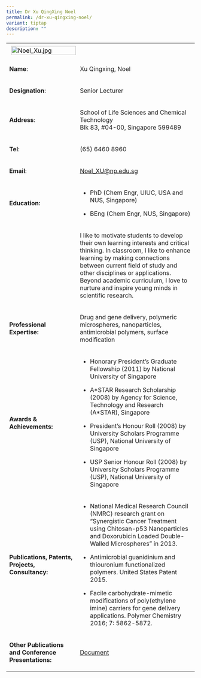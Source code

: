```yaml
---
title: Dr Xu QingXing Noel
permalink: /dr-xu-qingxing-noel/
variant: tiptap
description: ""
---
```

<table>
<tbody>
<tr>
<td rowspan="1" colspan="1">
<div class="isomer-image-wrapper">
<img style="caret-color: rgb(0, 0, 0); color: rgb(0, 0, 0); font-style: normal; font-variant-caps: normal; font-weight: 400; letter-spacing: normal; orphans: auto; text-align: start; text-indent: 0px; text-transform: none; white-space: normal; widows: auto; word-spacing: 0px; -webkit-text-stroke-width: 0px; text-decoration: none; margin: 5px;" height="auto" width="100%" alt="Noel_Xu.jpg" src="https://graduation.np.edu.sg/staffdirectory/lsct/PublishingImages/Noel_Xu.jpg">
</div>
</td>
<td rowspan="1" colspan="1">
<p></p>
</td>
</tr>
<tr>
<td rowspan="1" colspan="1">
<p><strong>Name</strong>:&nbsp;&nbsp;&nbsp;&nbsp;&nbsp;&nbsp;&nbsp;&nbsp;&nbsp;&nbsp;&nbsp;&nbsp;&nbsp;&nbsp;&nbsp;&nbsp;&nbsp;&nbsp;&nbsp;&nbsp;&nbsp;&nbsp;&nbsp;&nbsp;&nbsp;</p>
</td>
<td rowspan="1" colspan="1">
<p>​Xu Qingxing, Noel</p>
</td>
</tr>
<tr>
<td rowspan="1" colspan="1">
<p>​<strong>Designation</strong>:</p>
</td>
<td rowspan="1" colspan="1">
<p>Senior Lecturer</p>
</td>
</tr>
<tr>
<td rowspan="1" colspan="1">
<p><strong>Address</strong>: ​</p>
</td>
<td rowspan="1" colspan="1">
<p>School of Life Sciences and Chemical Technology
<br>Blk 83, #04-00, Singapore 599489​</p>
</td>
</tr>
<tr>
<td rowspan="1" colspan="1">
<p><strong>Tel</strong>: &nbsp;&nbsp;&nbsp; ​</p>
</td>
<td rowspan="1" colspan="1">
<p>(65) 6460 8960</p>
</td>
</tr>
<tr>
<td rowspan="1" colspan="1">
<p><strong>Email</strong>: ​</p>
</td>
<td rowspan="1" colspan="1">
<p><a href="mailto:Noel_XU@np.edu.sg" rel="noopener noreferrer nofollow" target="_blank">Noel_XU@np.edu.sg</a>
</p>
</td>
</tr>
<tr>
<td rowspan="1" colspan="1">
<p><strong>Education:</strong>
</p>
</td>
<td rowspan="1" colspan="1">
<ul data-tight="true" class="tight">
<li>
<p>PhD (Chem Engr, UIUC, USA and NUS, Singapore)</p>
</li>
<li>
<p>​BEng (Chem Engr, NUS, Singapore)</p>
</li>
</ul>
</td>
</tr>
<tr>
<td rowspan="1" colspan="1">
<p></p>
</td>
<td rowspan="1" colspan="1">
<p>I like to motivate students to develop their own learning interests and
critical thinking. In classroom, I like to enhance learning by making connections
between current field of study and other disciplines or applications. Beyond
academic curriculum, I love to nurture and inspire young minds in scientific
research.</p>
</td>
</tr>
<tr>
<td rowspan="1" colspan="1">
<p><strong>Professional Expertise​:</strong>
</p>
</td>
<td rowspan="1" colspan="1">
<p>Drug and gene delivery, polymeric microspheres, nanoparticles, antimicrobial
polymers, surface modification</p>
</td>
</tr>
<tr>
<td rowspan="1" colspan="1">
<p><strong>Awards &amp; Achievements​:</strong>
</p>
</td>
<td rowspan="1" colspan="1">
<ul data-tight="true" class="tight">
<li>
<p>​Honorary President’s Graduate Fellowship (2011) by National University
of Singapore</p>
</li>
<li>
<p>A*STAR Research Scholarship (2008) by Agency for Science, Technology and
Research (A*STAR), Singapore</p>
</li>
<li>
<p>​​President’s Honour Roll (2008) by University Scholars Programme (USP),
National University of Singapore&nbsp;&nbsp;</p>
</li>
<li>
<p>USP Senior Honour Roll (2008) by University Scholars Programme (USP),
National University of Singapore</p>
</li>
</ul>
</td>
</tr>
<tr>
<td rowspan="1" colspan="1">
<p><strong>Publications, Patents, Projects, Consultancy:</strong>
</p>
</td>
<td rowspan="1" colspan="1">
<ul data-tight="true" class="tight">
<li>
<p>National Medical Research Council (NMRC) research grant on “Synergistic
Cancer Treatment using Chitosan-p53 Nanoparticles and Doxorubicin Loaded
Double-Walled Microspheres” in 2013.</p>
</li>
<li>
<p>Antimicrobial guanidinium and thiouronium functionalized polymers. United
States Patent 2015.</p>
</li>
<li>
<p>Facile carbohydrate-mimetic modifications of poly(ethylene imine) carriers
for gene delivery applications. Polymer Chemistry 2016; 7: 5862-5872.&nbsp;</p>
</li>
</ul>
</td>
</tr>
<tr>
<td rowspan="1" colspan="1">
<p><strong>Other Publications and Conference Presentations:</strong>
</p>
</td>
<td rowspan="1" colspan="1">
<p><a href="/files/LSCT/OtherPublications_NoelXu.pdf" rel="noopener noreferrer nofollow" target="_blank">Document</a>
</p>
</td>
</tr>
</tbody>
</table>
<p></p>